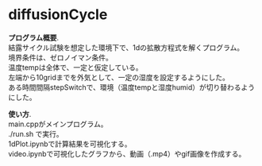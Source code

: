 # diffusionCycle
**プログラム概要**.  
結露サイクル試験を想定した環境下で、1dの拡散方程式を解くプログラム。  
境界条件は、ゼロノイマン条件。  
温度tempは全体で、一定と仮定している。  
左端から10gridまでを外気として、一定の湿度を設定するようにした。  
ある時間間隔stepSwitchで、環境（温度tempと湿度humid）が切り替わるようにした。  

**使い方**.  
main.cppがメインプログラム。  
./run.sh で実行。  
1dPlot.ipynbで計算結果を可視化する。  
video.ipynbで可視化したグラフから、動画（.mp4）やgif画像を作成する。  
